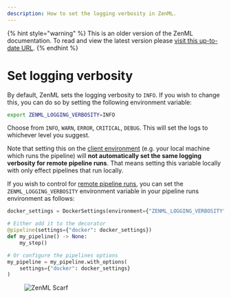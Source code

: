 ```yaml
---
description: How to set the logging verbosity in ZenML.
---
```


{% hint style="warning" %}
This is an older version of the ZenML documentation. To read and view the latest version please [visit this up-to-date URL](https://docs.zenml.io).
{% endhint %}


# Set logging verbosity

By default, ZenML sets the logging verbosity to `INFO`. If you wish to change this, you can do so by setting the following environment variable:

```bash
export ZENML_LOGGING_VERBOSITY=INFO
```

Choose from `INFO`, `WARN`, `ERROR`, `CRITICAL`, `DEBUG`. This will set the logs
to whichever level you suggest.

Note that setting this on the [client environment](../configure-python-environments/README.md#client-environment-or-the-runner-environment) (e.g. your local machine which runs the pipeline) will **not automatically set the same logging verbosity for remote pipeline runs**. That means setting this variable locally with only effect pipelines that run locally.

If you wish to control for [remote pipeline runs](../../user-guide/production-guide/cloud-orchestration.md), you can set the `ZENML_LOGGING_VERBOSITY` environment variable in your pipeline runs environment as follows:

```python
docker_settings = DockerSettings(environment={"ZENML_LOGGING_VERBOSITY": "DEBUG"})

# Either add it to the decorator
@pipeline(settings={"docker": docker_settings})
def my_pipeline() -> None:
    my_step()

# Or configure the pipelines options
my_pipeline = my_pipeline.with_options(
    settings={"docker": docker_settings}
)
```

<!-- For scarf -->
<figure><img alt="ZenML Scarf" referrerpolicy="no-referrer-when-downgrade" src="https://static.scarf.sh/a.png?x-pxid=f0b4f458-0a54-4fcd-aa95-d5ee424815bc" /></figure>


